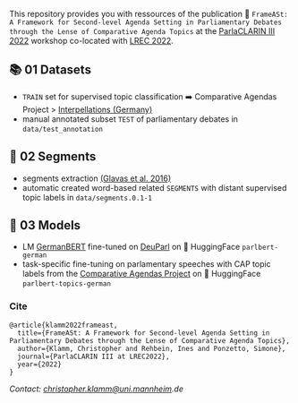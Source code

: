 This repository provides you with ressources of the publication 📄 `FrameASt: A Framework for Second-level Agenda Setting in Parliamentary Debates through the Lense of Comparative Agenda Topics` at the [ParlaCLARIN III 2022](https://www.clarin.eu/ParlaCLARIN-III) workshop co-located with [LREC 2022](https://lrec2022.lrec-conf.org/en/).

## 📚 01 Datasets
* `TRAIN` set for supervised topic classification ➡️ Comparative Agendas Project > [Interpellations (Germany)](https://comparativeagendas.s3.amazonaws.com/datasetfiles/anfrage_1976-2005_website-release_2.5.csv)
* manual annotated subset `TEST` of parliamentary debates in `data/test_annotation`

## 🧱 02 Segments
* segments extraction [(Glavas et al. 2016)](https://aclanthology.org/S16-2016/)
* automatic created word-based related `SEGMENTS` with distant supervised topic labels in `data/segments.0.1-1`

## 🤖 03 Models
* LM [GermanBERT](https://huggingface.co/bert-base-german-cased) fine-tuned on [DeuParl](https://tudatalib.ulb.tu-darmstadt.de/handle/tudatalib/2889?show=full) on 🤗 HuggingFace `parlbert-german`
* task-specific fine-tuning on parlamentary speeches with CAP topic labels from the [Comparative Agendas Project]([https://www.comparativeagendas.net](https://www.comparativeagendas.net/datasets_codebooks)) on 🤗 HuggingFace `parlbert-topics-german`

### Cite
```
@article{klamm2022frameast,
  title={FrameASt: A Framework for Second-level Agenda Setting in Parliamentary Debates through the Lense of Comparative Agenda Topics},
  author={Klamm, Christopher and Rehbein, Ines and Ponzetto, Simone},
  journal={ParlaCLARIN III at LREC2022},
  year={2022}
}
```

_Contact: christopher.klamm@uni.mannheim.de_
